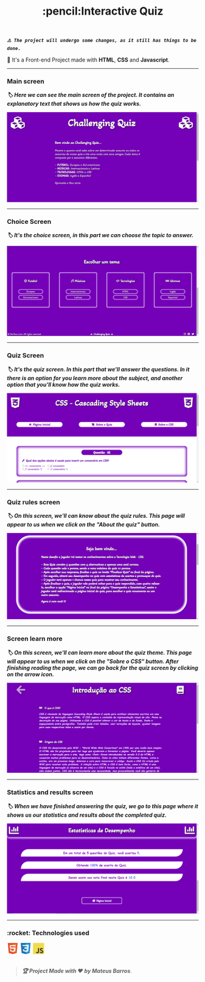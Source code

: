 <h1 align="center">:pencil:Interactive Quiz</h1>
<br>


***``⚠️ The project will undergo some changes, as it still has things to be done.``***

:dart: It's a Front-end Project made with **HTML**, **CSS** and **Javascript**.

<hr>
<h3>Main screen</h3>

***:label: Here we can see the main screen of the project. It contains an explanatory text that shows us how the quiz works.***

![](https://github.com/Mateus20Barros/interactive-quiz/blob/main/assets/main-screen.png)

<hr>
<h3>Choice Screen</h3>

***:label: It's the choice screen, in this part we can choose the topic to answer.***

![](https://github.com/Mateus20Barros/interactive-quiz/blob/main/assets/choice_screen.png)

<hr>
<h3>Quiz Screen</h3>

***:label: It's the quiz screen. In this part that we'll answer the questions. In it there is an option for you learn more about the subject, and another 
option that you'll know how the quiz works.***

![](https://github.com/Mateus20Barros/interactive-quiz/blob/main/assets/quiz_screen.png)

<hr>
<h3>Quiz rules screen</h3>

***:label: On this screen, we'll can know about the quiz rules. This page will appear to us when we click on the "About the quiz" button.***

![](https://github.com/Mateus20Barros/interactive-quiz/blob/main/assets/about_quiz_screen.png)

<hr>
<h3>Screen learn more</h3>

***:label: On this screen, we'll can learn more about the quiz theme. This page will appear to us when we click on the "Sobre o CSS" button. 
After finishing reading the page, we can go back for the quiz screen by clicking on the arrow icon.***

![](https://github.com/Mateus20Barros/interactive-quiz/blob/main/assets/about_theme_screen.png)

<hr>
<h3>Statistics and results screen</h3>

***:label: When we have finished answering the quiz, we go to this page where it shows us our statistics and results about the completed quiz.***

![](https://github.com/Mateus20Barros/interactive-quiz/blob/main/assets/statistics_screen.png)

<hr>
<h3>:rocket: Technologies used</h3>
<div display="flex">
  <img src="https://raw.githubusercontent.com/devicons/devicon/9f4f5cdb393299a81125eb5127929ea7bfe42889/icons/html5/html5-original.svg" width="30">
  <img src="https://raw.githubusercontent.com/devicons/devicon/9f4f5cdb393299a81125eb5127929ea7bfe42889/icons/css3/css3-original.svg" width="30">
  <img src="https://raw.githubusercontent.com/devicons/devicon/9f4f5cdb393299a81125eb5127929ea7bfe42889/icons/javascript/javascript-original.svg" width="30">
</div>
<br>

> ***:trophy: Project Made with :heart: by Mateus Barros***.
